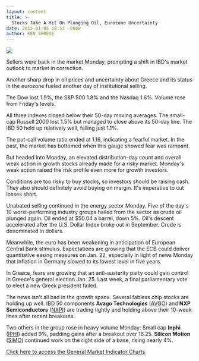 ```yaml
---
layout: content
title: >-
  Stocks Take A Hit On Plunging Oil, Eurozone Uncertainty
date: 2015-01-05 18:53 -0800
author: KEN SHREVE
---
```






![](https://www.investors.com/wp-content/uploads/ibd-migrated-images/MPv_150106_635560688429697754.png)









  

Sellers were back in the market Monday, prompting a shift in IBD's market outlook to market in correction.

  

Another sharp drop in oil prices and uncertainty about Greece and its status in the eurozone fueled another day of institutional selling.

  

The Dow lost 1.9%, the S&P 500 1.8% and the Nasdaq 1.6%. Volume rose from Friday's levels.

  

All three indexes closed below their 50-day moving averages. The small-cap Russell 2000 lost 1.5% but managed to close above its 50-day line. The IBD 50 held up relatively well, falling just 1.1%.

  

The put-call volume ratio ended at 1.16, indicating a fearful market. In the past, the market has bottomed when this gauge showed fear was rampant.

  

But headed into Monday, an elevated distribution-day count and overall weak action in growth stocks already made for a risky market. Monday's weak action raised the risk profile even more for growth investors.

  

Conditions are too risky to buy stocks, so investors should be raising cash. They also should definitely avoid buying on margin. It's imperative to cut losses short.

  

Unabated selling continued in the energy sector Monday. Five of the day's 10 worst-performing industry groups hailed from the sector as crude oil plunged again. Oil ended at $50.04 a barrel, down 5%. Oil's descent accelerated after the U.S. Dollar Index broke out in September. Crude is denominated in dollars.

  

Meanwhile, the euro has been weakening in anticipation of European Central Bank stimulus. Expectations are growing that the ECB could deliver quantitative easing measures on Jan. 22, especially in light of news Monday that inflation in Germany slowed to its lowest level in five years.

  

In Greece, fears are growing that an anti-austerity party could gain control in Greece's general election Jan. 25. Last week, a final parliamentary vote to elect a new Greek president failed.

  

The news isn't all bad in the growth space. Several fabless chip stocks are holding up well. IBD 50 components **Avago Technologies** ([AVGO](https://research.investors.com/quote.aspx?symbol=AVGO)) and **NXP Semiconductors** ([NXPI](https://research.investors.com/quote.aspx?symbol=NXPI)) are trading tightly and holding above their 10-week lines after recent breakouts.

  

Two others in the group rose in heavy volume Monday: Small cap **Inphi** ([IPHI](https://research.investors.com/quote.aspx?symbol=IPHI)) added 9%, padding gains after a breakout over 16.25. **Silicon Motion** ([SIMO](https://research.investors.com/quote.aspx?symbol=SIMO)) continued work on the right side of a base, rising nearly 4%.

  

[Click here to access the General Market Indicator Charts](https://www.investors.com/pdf/GMI_010615.pdf).




